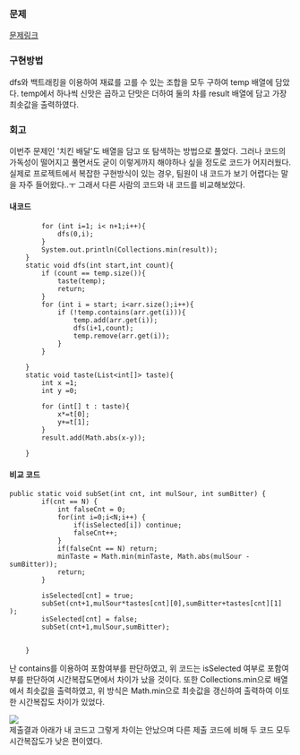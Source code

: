 ### 문제
[문제링크](https://www.acmicpc.net/problem/2961)

### 구현방법
dfs와 백트래킹을 이용하여 재료를 고를 수 있는 조합을 모두 구하여 temp 배열에 담았다. temp에서 하나씩 신맛은 곱하고 단맛은 더하여 둘의 차를 result 배열에 담고 가장 최솟값을 출력하였다.

### 회고
이번주 문제인 '치킨 배달'도 배열을 담고 또 탐색하는 방법으로 풀었다. 그러나 코드의 가독성이 떨어지고 풀면서도 굳이 이렇게까지 해야하나 싶을 정도로 코드가 어지러웠다. 실제로 프로젝트에서 복잡한 구현방식이 있는 경우, 팀원이 내 코드가 보기 어렵다는 말을 자주 들어왔다..ㅜ 그래서 다른 사람의 코드와 내 코드를 비교해보았다. 

#### 내코드
```
        for (int i=1; i< n+1;i++){
            dfs(0,i);
        }
        System.out.println(Collections.min(result));
    }
    static void dfs(int start,int count){
        if (count == temp.size()){
            taste(temp);
            return;
        }
        for (int i = start; i<arr.size();i++){
            if (!temp.contains(arr.get(i))){
                temp.add(arr.get(i));
                dfs(i+1,count);
                temp.remove(arr.get(i));
            }
        }

    }
    static void taste(List<int[]> taste){
        int x =1;
        int y =0;

        for (int[] t : taste){
            x*=t[0];
            y+=t[1];
        }
        result.add(Math.abs(x-y));

    }
```
#### 비교 코드
```
public static void subSet(int cnt, int mulSour, int sumBitter) {
		if(cnt == N) {
			int falseCnt = 0;
			for(int i=0;i<N;i++) {
				if(isSelected[i]) continue;
				falseCnt++;
			}
			if(falseCnt == N) return;
			minTaste = Math.min(minTaste, Math.abs(mulSour - sumBitter));
			return;
		}
		
		isSelected[cnt] = true;
		subSet(cnt+1,mulSour*tastes[cnt][0],sumBitter+tastes[cnt][1] );
		isSelected[cnt] = false;
		subSet(cnt+1,mulSour,sumBitter);
		
		
	}
```
난 contains를 이용하여 포함여부를 판단하였고, 위 코드는 isSelected 여부로 포함여부를 판단하여 시간복잡도면에서 차이가 났을 것이다. 
또한 Collections.min으로 배열에서 최솟값을 출력하였고, 위 방식은 Math.min으로 최솟값을 갱신하여 출력하여 이또한 시간복잡도 차이가 있었다. 

![](https://velog.velcdn.com/images/hyobin0726/post/dd00d1d1-ebf4-468b-9f50-e7a04dbbf686/image.png)
</br>
제출결과 아래가 내 코드고 그렇게 차이는 안났으며 다른 제출 코드에 비해 두 코드 모두 시간복잡도가 낮은 편이였다. 
